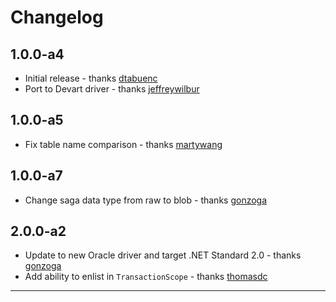 # Changelog

## 1.0.0-a4

* Initial release - thanks [dtabuenc]
* Port to Devart driver - thanks [jeffreywilbur]

## 1.0.0-a5

* Fix table name comparison - thanks [martywang]

## 1.0.0-a7

* Change saga data type from raw to blob - thanks [gonzoga]

## 2.0.0-a2

* Update to new Oracle driver and target .NET Standard 2.0 - thanks [gonzoga]
* Add ability to enlist in `TransactionScope` - thanks [thomasdc]

---

[dtabuenc]: https://github.com/dtabuenc
[gonzoga]: https://github.com/gonzoga
[jeffreywilbur]: https://github.com/jeffreywilbur
[martywang]: https://github.com/martywang
[thomasdc]: https://github.com/thomasdc